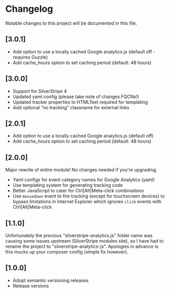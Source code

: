 # Changelog

Notable changes to this project will be documented in this file.

## [3.0.1]

- Add option to use a locally cached Google analytics.js (default off - requires Guzzle)
- Add cache_hours option to set caching period (default: 48 hours)

## [3.0.0]
- Support for SilverStripe 4
- Updated yaml config (please take note of changes FQCNs!)
- Updated tracker properties to HTMLText required for templating
- Add optional "no tracking" classname for external links

## [2.0.1]

- Add option to use a locally cached Google analytics.js (default off)
- Add cache_hours option to set caching period (default: 48 hours)

## [2.0.0]

Major rewrite of entire module! No changes needed if you're upgrading.

- Yaml configs for event category names for Google Analytics (yaml)
- Use templating system for generating tracking code
- Better JavaScript to cater for Ctrl|Alt|Meta-click combinations
- Use `mousedown` event to fire tracking (except for touchscreen devices) to bypass limitations in Internet Explorer which ignores `click` events with Ctrl|Alt|Meta-click

## [1.1.0]

Unfortunately the previous "silverstripe-analytics.js" folder name was causing some issues upstream (SilverStripe modules site), so I have had to rename the project to "silverstripe-analytics-js". Apologies in advance is this mucks up your composer config (simple fix however).

## [1.0.0]

- Adopt semantic versioning releases
- Release versions
